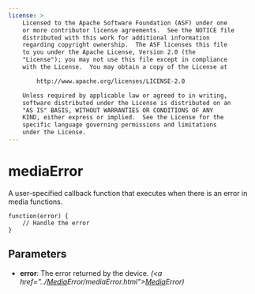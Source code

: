 ```yaml
---
license: >
    Licensed to the Apache Software Foundation (ASF) under one
    or more contributor license agreements.  See the NOTICE file
    distributed with this work for additional information
    regarding copyright ownership.  The ASF licenses this file
    to you under the Apache License, Version 2.0 (the
    "License"); you may not use this file except in compliance
    with the License.  You may obtain a copy of the License at

        http://www.apache.org/licenses/LICENSE-2.0

    Unless required by applicable law or agreed to in writing,
    software distributed under the License is distributed on an
    "AS IS" BASIS, WITHOUT WARRANTIES OR CONDITIONS OF ANY
    KIND, either express or implied.  See the License for the
    specific language governing permissions and limitations
    under the License.
---
```


# mediaError

A user-specified callback function that executes when there is an
error in media functions.

    function(error) {
        // Handle the error
    }

## Parameters

- __error__: The error returned by the device. _(<a href="../<a href="../media.html">Media</a>Error/mediaError.html"><a href="../media.html">Media</a>Error</a>)_
